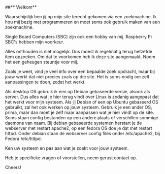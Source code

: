 ##** Welkom**

Waarschijnlijk ben jij op mijn site terecht gekomen via een zoekmachine. Ik hou mij bezig met programmeren en moet soms ook gebruik maken van een zoekmachine.

Single Board Computers (SBC) zijn ook een hobby van mij. Raspberry Pi SBC's hebben mijn voorkeur.

Alles onthouden is niet mogelijk. Dus moest ik regelmatig terug hetzefde item opzoeken. Om dat te voorkomen heb ik deze site aangemaakt. Noem het een geheugen steuntje voor mij.

Zoals je weet, vind je veel info over een bepaalde zoek opdracht, maar bij jouw werkt dat niet precies zoals op die site. Het is soms nodig om zelf aanpassingen te doen, zodat het werkt.

Als desktop OS gebruik ik een op Debian gebaseerde versie, alsook als server. Dus alles wat je hier terug vindt over Linux is zodanig aangepast dat het werkt voor mijn systeem. Als jij Debian of een op Ubuntu gebaseerd OS gebruikt, zal het ook werken op jouw systeem. Gebruik je een ander OS, prima, maar dan moet je zelf maar aanpassen wat je hier vindt op de site. Soms staan config bestanden op een andere plaats of verschillen sommige daemons van naam. Bij debian gebaseerde systemen herstart je de webserver met restart apache2, op een fedora OS doe je dat met restart httpd. Onder debian staan de webserver config files onder /etc/apache2, bij Fedora /etc/httpd.

Ken uw systeem en pas aan wat je zoekt voor jouw systeem.

Heb je specifieke vragen of voorstellen, neem gerust contact op.

Cheers!